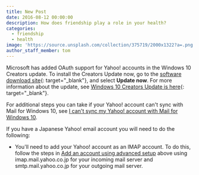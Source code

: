 ```yaml
---
title: New Post
date: 2016-08-12 00:00:00
description: How does friendship play a role in your health?
categories:
  - friendship
  - health
image: 'https://source.unsplash.com/collection/375719/2000x1322?a=.png'
author_staff_member: tom
---
```


Microsoft has added OAuth support for Yahoo\! accounts in the Windows 10 Creators update. To install the Creators Update now, go to the [software download site](https://go.microsoft.com/fwlink/p/?linkid=856616){: target="_blank"}, and select **Update now**. For more information about the update, see [Windows 10 Creators Update is here](https://go.microsoft.com/fwlink/p/?linkid=856615){: target="_blank"}.

For additional steps you can take if your Yahoo\! account can't sync with Mail for Windows 10, see [I can't sync my Yahoo\! account with Mail for Windows 10](https://support.office.com/en-us/article/i-can-t-sync-my-yahoo-account-with-mail-for-windows-10-d3b61a09-c99f-436d-88a3-35075354b174).

If you have a Japanese Yahoo\! email account you will need to do the following:

* You'll need to add your Yahoo\! account as an IMAP account. To do this, follow the steps in [Add an account using advanced setup](https://support.office.com/en-us/article/set-up-email-in-the-mail-app-for-windows-10-7ff79e8b-439b-4b47-8ff9-3f9a33166c60#bkmk_add-account) above using imap.mail.yahoo.co.jp for your incoming mail server and smtp.mail.yahoo.co.jp for your outgoing mail server.
